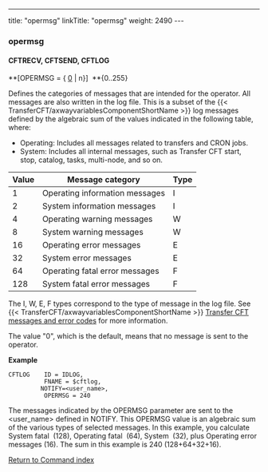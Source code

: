 ---
title: "opermsg"
linkTitle: "opermsg"
weight: 2490
---<span id="opermsg"></span>

### opermsg

<span id="opermsg_CFTRECV"></span><span id="opermsg_CFTLOG"></span>

#### CFTRECV, CFTSEND, CFTLOG

**[OPERMSG = { <u>0</u> &#124; n}]
 **{0..255}

Defines the categories of messages that are intended for the operator. All
messages are also written in the log file. This is a subset of the {{< TransferCFT/axwayvariablesComponentShortName  >}} log messages
defined by the algebraic sum of the values indicated in the following
table, where:

- Operating: Includes all messages related to transfers and CRON jobs.
- System: Includes all internal messages, such as Transfer CFT start, stop, catalog, tasks, multi-node, and so on.


| Value  | Message category  | Type  |
| --- | --- | --- |
| 1  | Operating information messages  | I  |
| 2  | System information messages  | I  |
| 4  | Operating warning messages  | W  |
| 8  | System warning messages  | W  |
| 16  | Operating error messages  | E  |
| 32  | System error messages  | E  |
| 64  | Operating fatal error messages  | F  |
| 128  | System fatal error messages  | F  |


The I, W, E, F types correspond to the type of message in
the log file. See {{< TransferCFT/axwayvariablesComponentShortName  >}} <a href="../../../../troubleshoot_intro/messages_and_error_codes_start_here" class="MCXref xref">Transfer CFT messages
and error codes</a> for more information.

The value "0", which is the default, means that no message is sent to the operator.

**Example**

```
CFTLOG    ID = IDLOG,
          FNAME = $cftlog,
         NOTIFY=<user_name>,
          OPERMSG = 240
```

The messages indicated by the OPERMSG parameter are sent to the &lt;user_name> defined in NOTIFY. This OPERMSG value is an algebraic sum of the various types of selected messages. In this example, you calculate System fatal  (128), Operating fatal  (64), System  (32), plus Operating error messages (16). The sum in this example is 240 (128+64+32+16).

[Return to Command index](../../)
